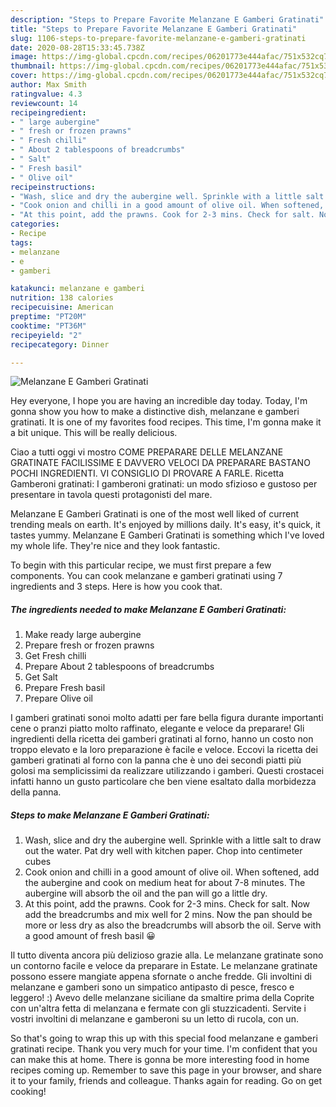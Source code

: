 ```yaml
---
description: "Steps to Prepare Favorite Melanzane E Gamberi Gratinati"
title: "Steps to Prepare Favorite Melanzane E Gamberi Gratinati"
slug: 1106-steps-to-prepare-favorite-melanzane-e-gamberi-gratinati
date: 2020-08-28T15:33:45.738Z
image: https://img-global.cpcdn.com/recipes/06201773e444afac/751x532cq70/melanzane-e-gamberi-gratinati-recipe-main-photo.jpg
thumbnail: https://img-global.cpcdn.com/recipes/06201773e444afac/751x532cq70/melanzane-e-gamberi-gratinati-recipe-main-photo.jpg
cover: https://img-global.cpcdn.com/recipes/06201773e444afac/751x532cq70/melanzane-e-gamberi-gratinati-recipe-main-photo.jpg
author: Max Smith
ratingvalue: 4.3
reviewcount: 14
recipeingredient:
- " large aubergine"
- " fresh or frozen prawns"
- " Fresh chilli"
- " About 2 tablespoons of breadcrumbs"
- " Salt"
- " Fresh basil"
- " Olive oil"
recipeinstructions:
- "Wash, slice and dry the aubergine well. Sprinkle with a little salt to draw out the water. Pat dry well with kitchen paper. Chop into centimeter cubes"
- "Cook onion and chilli in a good amount of olive oil. When softened, add the aubergine and cook on medium heat for about 7-8 minutes. The aubergine will absorb the oil and the pan will go a little dry."
- "At this point, add the prawns. Cook for 2-3 mins. Check for salt. Now add the breadcrumbs and mix well for 2 mins. Now the pan should be more or less dry as also the breadcrumbs will absorb the oil. Serve with a good amount of fresh basil 😀"
categories:
- Recipe
tags:
- melanzane
- e
- gamberi

katakunci: melanzane e gamberi 
nutrition: 138 calories
recipecuisine: American
preptime: "PT20M"
cooktime: "PT36M"
recipeyield: "2"
recipecategory: Dinner

---
```



![Melanzane E Gamberi Gratinati](https://img-global.cpcdn.com/recipes/06201773e444afac/751x532cq70/melanzane-e-gamberi-gratinati-recipe-main-photo.jpg)

Hey everyone, I hope you are having an incredible day today. Today, I'm gonna show you how to make a distinctive dish, melanzane e gamberi gratinati. It is one of my favorites food recipes. This time, I'm gonna make it a bit unique. This will be really delicious.

Ciao a tutti oggi vi mostro COME PREPARARE DELLE MELANZANE GRATINATE FACILISSIME E DAVVERO VELOCI DA PREPARARE BASTANO POCHI INGREDIENTI. VI CONSIGLIO DI PROVARE A FARLE. Ricetta Gamberoni gratinati: I gamberoni gratinati: un modo sfizioso e gustoso per presentare in tavola questi protagonisti del mare.

Melanzane E Gamberi Gratinati is one of the most well liked of current trending meals on earth. It's enjoyed by millions daily. It's easy, it's quick, it tastes yummy. Melanzane E Gamberi Gratinati is something which I've loved my whole life. They're nice and they look fantastic.


To begin with this particular recipe, we must first prepare a few components. You can cook melanzane e gamberi gratinati using 7 ingredients and 3 steps. Here is how you cook that.

<!--inarticleads1-->

##### The ingredients needed to make Melanzane E Gamberi Gratinati:

1. Make ready  large aubergine
1. Prepare  fresh or frozen prawns
1. Get  Fresh chilli
1. Prepare  About 2 tablespoons of breadcrumbs
1. Get  Salt
1. Prepare  Fresh basil
1. Prepare  Olive oil


I gamberi gratinati sonoi molto adatti per fare bella figura durante importanti cene o pranzi piatto molto raffinato, elegante e veloce da preparare! Gli ingredienti della ricetta dei gamberi gratinati al forno, hanno un costo non troppo elevato e la loro preparazione è facile e veloce. Eccovi la ricetta dei gamberi gratinati al forno con la panna che è uno dei secondi piatti più golosi ma semplicissimi da realizzare utilizzando i gamberi. Questi crostacei infatti hanno un gusto particolare che ben viene esaltato dalla morbidezza della panna. 

<!--inarticleads2-->

##### Steps to make Melanzane E Gamberi Gratinati:

1. Wash, slice and dry the aubergine well. Sprinkle with a little salt to draw out the water. Pat dry well with kitchen paper. Chop into centimeter cubes
1. Cook onion and chilli in a good amount of olive oil. When softened, add the aubergine and cook on medium heat for about 7-8 minutes. The aubergine will absorb the oil and the pan will go a little dry.
1. At this point, add the prawns. Cook for 2-3 mins. Check for salt. Now add the breadcrumbs and mix well for 2 mins. Now the pan should be more or less dry as also the breadcrumbs will absorb the oil. Serve with a good amount of fresh basil 😀


Il tutto diventa ancora più delizioso grazie alla. Le melanzane gratinate sono un contorno facile e veloce da preparare in Estate. Le melanzane gratinate possono essere mangiate appena sfornate o anche fredde. Gli involtini di melanzane e gamberi sono un simpatico antipasto di pesce, fresco e leggero! :) Avevo delle melanzane siciliane da smaltire prima della Coprite con un&#39;altra fetta di melanzana e fermate con gli stuzzicadenti. Servite i vostri involtini di melanzane e gamberoni su un letto di rucola, con un. 

So that's going to wrap this up with this special food melanzane e gamberi gratinati recipe. Thank you very much for your time. I'm confident that you can make this at home. There is gonna be more interesting food in home recipes coming up. Remember to save this page in your browser, and share it to your family, friends and colleague. Thanks again for reading. Go on get cooking!
